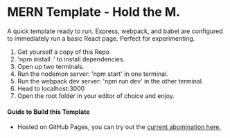 # MERN Template - Hold the M.

A quick template ready to run. Express, webpack, and babel are configured to immediately run a basic React page. Perfect for experimenting.

1. Get yourself a copy of this Repo
2. 'npm install .' to install dependencies.
3. Open up two terminals.
4. Run the nodemon server: 'npm start' in one terminal.
5. Run the webpack dev server: 'npm run dev' in the other terminal.
6. Head to localhost:3000
7. Open the root folder in your editor of choice and enjoy.

#### Guide to Build this Template
- Hosted on GitHub Pages, you can try out the [current abomination here.](https://alsalgu.github.io/nagual-alpha/)

